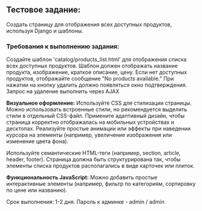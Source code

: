 ## Тестовое задание:
Создать страницу для отображения всех доступных продуктов, используя Django и шаблоны.

### Требования к выполнению задания:

Создайте шаблон 'catalog/products_list.html' для отображения списка всех доступных продуктов.
Шаблон должен отображать название продукта, изображение, краткое описание, цену. Если нет доступных продуктов, отображайте сообщение "No products available."
При нажатии на кнопку удалить должно появляться окно подтверждения. Запрос на удаление выполнить через AJAX

**Визуальное оформление:**
Используйте CSS для стилизации страницы. Можно использовать встроенные стили, но рекомендуется выделить стили в отдельный CSS-файл.
Примените адаптивный дизайн, чтобы страница корректно отображалась на мобильных устройствах и десктопах.
Реализуйте простые анимации или эффекты при наведении курсора на элементы (например, увеличение изображения или изменение цвета фона).

Используйте семантические HTML-теги (например, section, article, header, footer).
Страница должна быть структурирована так, чтобы элементы списка продуктов располагались в виде карточек или плиток.

**Функциональность JavaScript:**
Можно добавить простые интерактивные элементы (например, фильтр по категориям, сортировку по цене или названию).

Срок выполнения: 1-2 дня.
Пароль к админке - admin / admin
